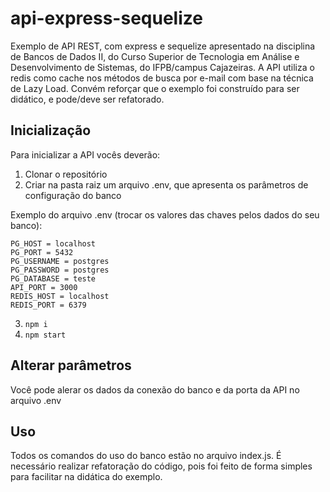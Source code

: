 # api-express-sequelize

Exemplo de API REST, com express e sequelize apresentado na disciplina de Bancos de Dados II, do Curso Superior de Tecnologia em Análise e Desenvolvimento de Sistemas, do IFPB/campus Cajazeiras. A API utiliza o redis como cache nos métodos de busca por e-mail com base na técnica de Lazy Load. Convém reforçar que o exemplo foi construído para ser didático, e pode/deve ser refatorado.

## Inicialização
Para inicializar a API vocês deverão:
1. Clonar o repositório
2. Criar na pasta raiz um arquivo .env, que apresenta os parâmetros de configuração do banco

Exemplo do arquivo .env (trocar os valores das chaves pelos dados do seu banco):
```
PG_HOST = localhost
PG_PORT = 5432
PG_USERNAME = postgres
PG_PASSWORD = postgres
PG_DATABASE = teste
API_PORT = 3000
REDIS_HOST = localhost
REDIS_PORT = 6379
```

3. ```npm i```
4. ```npm start```

## Alterar parâmetros
Você pode alerar os dados da conexão do banco e da porta da API no arquivo .env

## Uso
Todos os comandos do uso do banco estão no arquivo index.js. É necessário realizar refatoração do código, pois foi feito de forma simples para facilitar na didática do exemplo.
